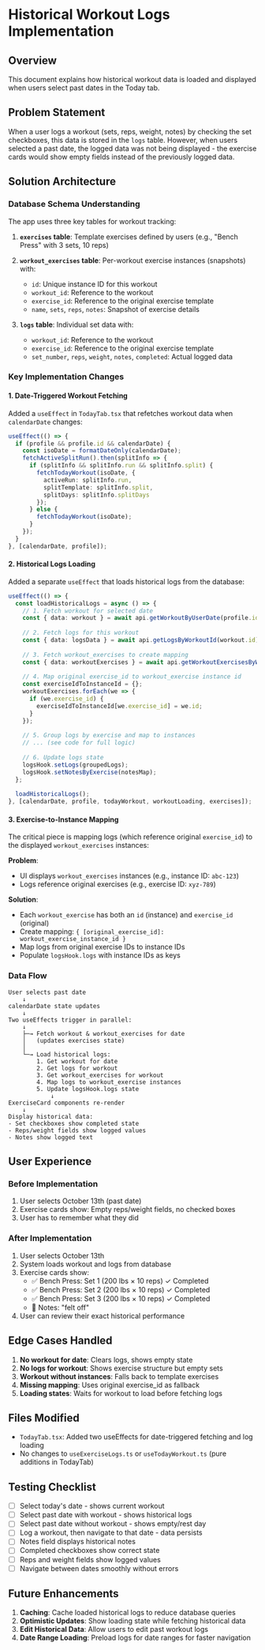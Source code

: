 # Historical Workout Logs Implementation

## Overview
This document explains how historical workout data is loaded and displayed when users select past dates in the Today tab.

## Problem Statement
When a user logs a workout (sets, reps, weight, notes) by checking the set checkboxes, this data is stored in the `logs` table. However, when users selected a past date, the logged data was not being displayed - the exercise cards would show empty fields instead of the previously logged data.

## Solution Architecture

### Database Schema Understanding
The app uses three key tables for workout tracking:

1. **`exercises` table**: Template exercises defined by users (e.g., "Bench Press" with 3 sets, 10 reps)
2. **`workout_exercises` table**: Per-workout exercise instances (snapshots) with:
   - `id`: Unique instance ID for this workout
   - `workout_id`: Reference to the workout
   - `exercise_id`: Reference to the original exercise template
   - `name`, `sets`, `reps`, `notes`: Snapshot of exercise details

3. **`logs` table**: Individual set data with:
   - `workout_id`: Reference to the workout
   - `exercise_id`: Reference to the original exercise template
   - `set_number`, `reps`, `weight`, `notes`, `completed`: Actual logged data

### Key Implementation Changes

#### 1. Date-Triggered Workout Fetching
Added a `useEffect` in `TodayTab.tsx` that refetches workout data when `calendarDate` changes:

```typescript
useEffect(() => {
  if (profile && profile.id && calendarDate) {
    const isoDate = formatDateOnly(calendarDate);
    fetchActiveSplitRun().then(splitInfo => {
      if (splitInfo && splitInfo.run && splitInfo.split) {
        fetchTodayWorkout(isoDate, { 
          activeRun: splitInfo.run, 
          splitTemplate: splitInfo.split, 
          splitDays: splitInfo.splitDays 
        });
      } else {
        fetchTodayWorkout(isoDate);
      }
    });
  }
}, [calendarDate, profile]);
```

#### 2. Historical Logs Loading
Added a separate `useEffect` that loads historical logs from the database:

```typescript
useEffect(() => {
  const loadHistoricalLogs = async () => {
    // 1. Fetch workout for selected date
    const { data: workout } = await api.getWorkoutByUserDate(profile.id, isoDate);
    
    // 2. Fetch logs for this workout
    const { data: logsData } = await api.getLogsByWorkoutId(workout.id);
    
    // 3. Fetch workout_exercises to create mapping
    const { data: workoutExercises } = await api.getWorkoutExercisesByWorkoutId(workout.id);
    
    // 4. Map original exercise_id to workout_exercise instance id
    const exerciseIdToInstanceId = {};
    workoutExercises.forEach(we => {
      if (we.exercise_id) {
        exerciseIdToInstanceId[we.exercise_id] = we.id;
      }
    });
    
    // 5. Group logs by exercise and map to instances
    // ... (see code for full logic)
    
    // 6. Update logs state
    logsHook.setLogs(groupedLogs);
    logsHook.setNotesByExercise(notesMap);
  };
  
  loadHistoricalLogs();
}, [calendarDate, profile, todayWorkout, workoutLoading, exercises]);
```

#### 3. Exercise-to-Instance Mapping
The critical piece is mapping logs (which reference original `exercise_id`) to the displayed `workout_exercises` instances:

**Problem**: 
- UI displays `workout_exercises` instances (e.g., instance ID: `abc-123`)
- Logs reference original exercises (e.g., exercise ID: `xyz-789`)

**Solution**:
- Each `workout_exercise` has both an `id` (instance) and `exercise_id` (original)
- Create mapping: `{ [original_exercise_id]: workout_exercise_instance_id }`
- Map logs from original exercise IDs to instance IDs
- Populate `logsHook.logs` with instance IDs as keys

### Data Flow

```
User selects past date
    ↓
calendarDate state updates
    ↓
Two useEffects trigger in parallel:
    ↓
    ├─→ Fetch workout & workout_exercises for date
    │   (updates exercises state)
    │
    └─→ Load historical logs:
        1. Get workout for date
        2. Get logs for workout
        3. Get workout_exercises for workout
        4. Map logs to workout_exercise instances
        5. Update logsHook.logs state
            ↓
ExerciseCard components re-render
    ↓
Display historical data:
- Set checkboxes show completed state
- Reps/weight fields show logged values
- Notes show logged text
```

## User Experience

### Before Implementation
1. User selects October 13th (past date)
2. Exercise cards show: Empty reps/weight fields, no checked boxes
3. User has to remember what they did

### After Implementation
1. User selects October 13th
2. System loads workout and logs from database
3. Exercise cards show:
   - ✅ Bench Press: Set 1 (200 lbs × 10 reps) ✓ Completed
   - ✅ Bench Press: Set 2 (200 lbs × 10 reps) ✓ Completed
   - ✅ Bench Press: Set 3 (200 lbs × 10 reps) ✓ Completed
   - 📝 Notes: "felt off"
4. User can review their exact historical performance

## Edge Cases Handled

1. **No workout for date**: Clears logs, shows empty state
2. **No logs for workout**: Shows exercise structure but empty sets
3. **Workout without instances**: Falls back to template exercises
4. **Missing mapping**: Uses original exercise_id as fallback
5. **Loading states**: Waits for workout to load before fetching logs

## Files Modified

- `TodayTab.tsx`: Added two useEffects for date-triggered fetching and log loading
- No changes to `useExerciseLogs.ts` or `useTodayWorkout.ts` (pure additions in TodayTab)

## Testing Checklist

- [ ] Select today's date - shows current workout
- [ ] Select past date with workout - shows historical logs
- [ ] Select past date without workout - shows empty/rest day
- [ ] Log a workout, then navigate to that date - data persists
- [ ] Notes field displays historical notes
- [ ] Completed checkboxes show correct state
- [ ] Reps and weight fields show logged values
- [ ] Navigate between dates smoothly without errors

## Future Enhancements

1. **Caching**: Cache loaded historical logs to reduce database queries
2. **Optimistic Updates**: Show loading state while fetching historical data
3. **Edit Historical Data**: Allow users to edit past workout logs
4. **Date Range Loading**: Preload logs for date ranges for faster navigation
